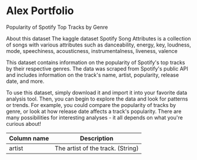# Alex Portfolio


Popularity of Spotify Top Tracks by Genre

About this dataset
The kaggle dataset Spotify Song Attributes is a collection of songs with various attributes such as danceability, energy, key, loudness, mode, speechiness, acousticness, instrumentalness, liveness, valence

This dataset contains information on the popularity of Spotify's top tracks by their respective genres. The data was scraped from Spotify's public API and includes information on the track's name, artist, popularity, release date, and more.

To use this dataset, simply download it and import it into your favorite data analysis tool. Then, you can begin to explore the data and look for patterns or trends. For example, you could compare the popularity of tracks by genre, or look at how release date affects a track's popularity. There are many possibilities for interesting analyses - it all depends on what you're curious about!

| Column name | Description |
|-------------|--------------|
|artist |The artist of the track. (String)|

